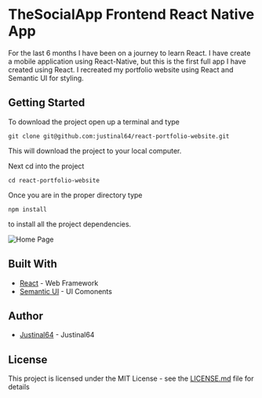 # TheSocialApp Frontend React Native App

For the last 6 months I have been on a journey to learn React. I have create a mobile application using React-Native, but this is the first full app I have created using React. I recreated my portfolio website using React and Semantic UI for styling. 


## Getting Started

To download the project open up a terminal and type
```
git clone git@github.com:justinal64/react-portfolio-website.git
```
This will download the project to your local computer. 

Next cd into the project
```
cd react-portfolio-website
```
Once you are in the proper directory type
```
npm install
```
to install all the project dependencies.
<br />

![Home Page](./src/img/projects/homepage.png)
<br />
<!-- Click "Sign Up" and create a new user. Once you have done that you will automatically be logged into the app. 
<br />
![Community Activity](./app/images/screenshots/communityactivity.png)
<br />
The next tab is where you would add friends. 
<br />
![Users](./app/images/screenshots/users.png)
<br />
The next is where you would keep and delete notes. 
<br />
![Notes](./app/images/screenshots/notes.png)
<br />
and finally the profile page is where you can edit your personal information and delete posts you have created. 
<br />
![Profile](./app/images/screenshots/profile.png) -->

## Built With

* [React](https://facebook.github.io/react/) - Web Framework
* [Semantic UI](https://react.semantic-ui.com) - UI Comonents


## Author

* [Justinal64](https://github.com/justinal64) - Justinal64

## License

This project is licensed under the MIT License - see the [LICENSE.md](LICENSE.md) file for details